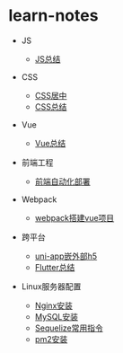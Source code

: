 # learn-notes
<!-- * <a href=""></a>  -->
* JS

  * <a href="https://github.com/yangyunpu/learn-notes/blob/main/js.md">JS总结</a>
  
* CSS

  * <a href="https://github.com/yangyunpu/learn-notes/wiki/css%E5%B1%85%E4%B8%AD">CSS居中</a>
  * <a href="https://github.com/yangyunpu/learn-notes/blob/main/css.md">CSS总结</a>

* Vue

  * <a href="https://github.com/yangyunpu/learn-notes/blob/main/vue.md">Vue总结</a>

* 前端工程

  * <a href="https://github.com/yangyunpu/learn-notes/wiki/%E5%89%8D%E7%AB%AF%E8%87%AA%E5%8A%A8%E5%8C%96%E9%83%A8%E7%BD%B2">前端自动化部署</a>



* Webpack

  * <a href="https://github.com/yangyunpu/learn-notes/wiki/webpack%E6%90%AD%E5%BB%BAvue%E9%A1%B9%E7%9B%AE">webpack搭建vue项目</a>
  
* 跨平台

  * <a href="https://github.com/yangyunpu/learn-notes/wiki/uni-app%E5%B5%8C%E5%A4%96%E9%83%A8h5">uni-app嵌外部h5</a>
  * <a href="https://github.com/yangyunpu/learn-notes/wiki/Flutter%E6%80%BB%E7%BB%93">Flutter总结</a>

* Linux服务器配置

  * <a href="https://github.com/yangyunpu/learn-notes/blob/main/pages/Linux%E6%9C%8D%E5%8A%A1%E5%99%A8%E9%85%8D%E7%BD%AE/nginx%E5%AE%89%E8%A3%85.md">Nginx安装</a>
  * <a href="https://github.com/yangyunpu/learn-notes/blob/main/pages/Linux%E6%9C%8D%E5%8A%A1%E5%99%A8%E9%85%8D%E7%BD%AE/MySQL%E5%AE%89%E8%A3%85.md">MySQL安装</a>
  * <a href="https://github.com/yangyunpu/learn-notes/blob/main/pages/Linux%E6%9C%8D%E5%8A%A1%E5%99%A8%E9%85%8D%E7%BD%AE/Sequelize%E5%B8%B8%E7%94%A8%E6%8C%87%E4%BB%A4.md">Sequelize常用指令</a>
  * <a href="https://github.com/yangyunpu/learn-notes/blob/main/pages/Linux%E6%9C%8D%E5%8A%A1%E5%99%A8%E9%85%8D%E7%BD%AE/pm2%E5%AE%89%E8%A3%85.md">pm2安装</a>
